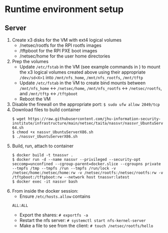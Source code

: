# Runtime environment setup
## Server
1. Create x3 disks for the VM with ext4 logical volumes
    * /netsec/rootfs for the RPI rootfs images
    * /tftpboot for the RPI PXE boot images
    * /netsec/home for the user home directories
1. Prep the volumes
    * Update `/etc/fstab` in the VM (see example commands in ) to mount the x3 logical volumes created above using their appropriate `/dev/sd<X>1` into `/mnt/nfs_home`, `/mnt/nfs_rootfs`, `/mnt/tftp`
    * Update `/etc/fstab` in the VM to create bind mounts between `/mnt/nfs_home` <-> `/netsec/home`, `/mnt/nfs_rootfs` <-> `/netsec/rootfs`, and `/mnt/tftp` <-> `/tftpboot`
    * Reboot the VM
1. Disable the firewall on the appropriate port:
    `$ sudo ufw allow 2049/tcp`
1. Download files to build container
    ```
    $ wget https://raw.githubusercontent.com/jhu-information-security-institute/infrastructure/main/netsec/taita/nassvr/nassvr_UbuntuServerX86-64.sh
    $ chmod +x nassvr_UbuntuServerX86.sh
    $ ./nassvr_UbuntuServerX86.sh
    ```
1. Build, run, attach to container
    ```
    $ docker build -t tnassvr .
    $ docker run -d --name nassvr --privileged --security-opt seccomp=unconfined --cgroup-parent=docker.slice --cgroupns private --tmpfs /tmp --tmpfs /run --tmpfs /run/lock -v /netsec/home:/netsec/home:rw -v /netsec/rootfs:/netsec/rootfs:rw -v /tftpboot:/tftpboot:rw --network host tnassvr:latest
    $ docker exec -it nassvr bash 
    ```
1. From inside the docker session:
    * Ensure `/etc/hosts.allow` contains
    ```
    ALL:ALL
    ```
    * Export the shares: `# exportfs -a`
    * Restart the nfs server: `# systemctl start nfs-kernel-server`
    * Make a file to see from the client: `# touch /netsec/rootfs/hello`
